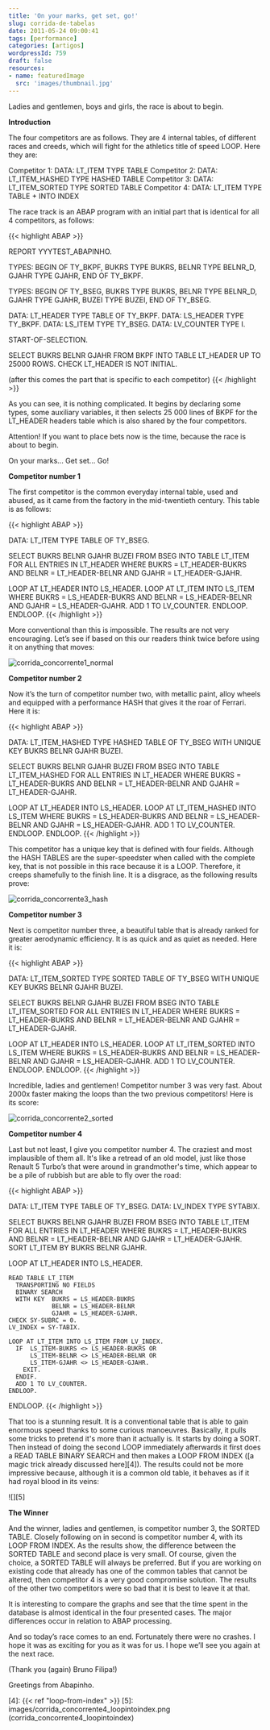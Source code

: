 ```yaml
---
title: 'On your marks, get set, go!'
slug: corrida-de-tabelas
date: 2011-05-24 09:00:41
tags: [performance]
categories: [artigos]
wordpressId: 759
draft: false
resources:
- name: featuredImage
  src: 'images/thumbnail.jpg'
---
```

Ladies and gentlemen, boys and girls, the race is about to begin.

**Introduction**

The four competitors are as follows. They are 4 internal tables, of different races and creeds, which will fight for the athletics title of speed LOOP. Here they are:

Competitor 1: DATA: LT_ITEM TYPE TABLE
Competitor 2: DATA: LT_ITEM_HASHED TYPE HASHED TABLE
Competitor 3: DATA: LT_ITEM_SORTED TYPE SORTED TABLE
Competitor 4: DATA: LT_ITEM TYPE TABLE + INTO INDEX

<!--more-->

The race track is an ABAP program with an initial part that is identical for all 4 competitors, as follows:


{{< highlight ABAP >}}

REPORT  YYYTEST_ABAPINHO.

TYPES:  BEGIN OF TY_BKPF,
          BUKRS   TYPE BUKRS,
          BELNR   TYPE BELNR_D,
          GJAHR   TYPE GJAHR,
        END OF TY_BKPF.

TYPES:  BEGIN OF TY_BSEG,
          BUKRS   TYPE BUKRS,
          BELNR   TYPE BELNR_D,
          GJAHR   TYPE GJAHR,
          BUZEI   TYPE BUZEI,
        END OF TY_BSEG.

  DATA: LT_HEADER TYPE TABLE OF TY_BKPF.
  DATA: LS_HEADER TYPE TY_BKPF.
  DATA: LS_ITEM TYPE TY_BSEG.
  DATA: LV_COUNTER  TYPE I.

START-OF-SELECTION.

  SELECT BUKRS BELNR GJAHR
    FROM BKPF
    INTO TABLE LT_HEADER
    UP TO 25000 ROWS.
  CHECK LT_HEADER IS NOT INITIAL.

   (after this comes the part that is specific to each competitor)
{{< /highlight >}}

As you can see, it is nothing complicated. It begins by declaring some types, some auxiliary variables, it then selects 25 000 lines of BKPF for the LT_HEADER headers table which is also shared by the four competitors.

Attention! If you want to place bets now is the time, because the race is about to begin.

On your marks...
Get set...
Go!

**Competitor number 1**

The first competitor is the common everyday internal table, used and abused, as it came from the factory in the mid-twentieth century. This table is as follows:


{{< highlight ABAP >}}

  DATA: LT_ITEM TYPE TABLE OF TY_BSEG.

  SELECT BUKRS BELNR GJAHR BUZEI
    FROM BSEG
    INTO TABLE LT_ITEM
     FOR ALL ENTRIES IN LT_HEADER
    WHERE BUKRS = LT_HEADER-BUKRS
    AND   BELNR = LT_HEADER-BELNR
    AND   GJAHR = LT_HEADER-GJAHR.

  LOOP AT LT_HEADER INTO LS_HEADER.
    LOOP AT LT_ITEM INTO LS_ITEM
      WHERE BUKRS = LS_HEADER-BUKRS
      AND   BELNR = LS_HEADER-BELNR
      AND   GJAHR = LS_HEADER-GJAHR.
      ADD 1 TO LV_COUNTER.
    ENDLOOP.
  ENDLOOP.
{{< /highlight >}}

More conventional than this is impossible. The results are not very encouraging. Let’s see if based on this our readers think twice before using it on anything that moves:

![][1]

**Competitor number 2**

Now it’s the turn of competitor number two, with metallic paint, alloy wheels and equipped with a performance HASH that gives it the roar of Ferrari. Here it is:


{{< highlight ABAP >}}

  DATA: LT_ITEM_HASHED  TYPE HASHED TABLE OF TY_BSEG
                        WITH UNIQUE KEY BUKRS BELNR GJAHR BUZEI.

  SELECT BUKRS BELNR GJAHR BUZEI
    FROM BSEG
    INTO TABLE LT_ITEM_HASHED
    FOR ALL ENTRIES IN LT_HEADER
    WHERE BUKRS = LT_HEADER-BUKRS
    AND   BELNR = LT_HEADER-BELNR
    AND   GJAHR = LT_HEADER-GJAHR.

  LOOP AT LT_HEADER INTO LS_HEADER.
    LOOP AT LT_ITEM_HASHED INTO LS_ITEM
      WHERE BUKRS = LS_HEADER-BUKRS
      AND   BELNR = LS_HEADER-BELNR
      AND   GJAHR = LS_HEADER-GJAHR.
      ADD 1 TO LV_COUNTER.
    ENDLOOP.
  ENDLOOP.
{{< /highlight >}}

This competitor has a unique key that is defined with four fields. Although the HASH TABLES are the super-speedster when called with the complete key, that is not possible in this race because it is a LOOP. Therefore, it creeps shamefully to the finish line. It is a disgrace, as the following results prove:

![][2]

**Competitor number 3**

Next is competitor number three, a beautiful table that is already ranked for greater aerodynamic efficiency. It is as quick and as quiet as needed. Here it is:


{{< highlight ABAP >}}

  DATA: LT_ITEM_SORTED  TYPE SORTED TABLE OF TY_BSEG
                        WITH UNIQUE KEY BUKRS BELNR GJAHR BUZEI.

  SELECT BUKRS BELNR GJAHR BUZEI
    FROM BSEG
     INTO TABLE LT_ITEM_SORTED
    FOR ALL ENTRIES IN LT_HEADER
    WHERE BUKRS = LT_HEADER-BUKRS
    AND   BELNR = LT_HEADER-BELNR
    AND   GJAHR = LT_HEADER-GJAHR.

  LOOP AT LT_HEADER INTO LS_HEADER.
    LOOP AT LT_ITEM_SORTED INTO LS_ITEM
      WHERE BUKRS = LS_HEADER-BUKRS
      AND   BELNR = LS_HEADER-BELNR
      AND   GJAHR = LS_HEADER-GJAHR.
      ADD 1 TO LV_COUNTER.
    ENDLOOP.
  ENDLOOP.
{{< /highlight >}}

Incredible, ladies and gentlemen! Competitor number 3 was very fast. About 2000x faster making the loops than the two previous competitors! Here is its score:

![][3]

**Competitor number 4**

Last but not least, I give you competitor number 4. The craziest and most implausible of them all. It's like a retread of an old model, just like those Renault 5 Turbo’s that were around in grandmother's time, which appear to be a pile of rubbish but are able to fly over the road:


{{< highlight ABAP >}}

  DATA: LT_ITEM TYPE TABLE OF TY_BSEG.
  DATA: LV_INDEX    TYPE SYTABIX.

  SELECT BUKRS BELNR GJAHR BUZEI
    FROM BSEG
    INTO TABLE LT_ITEM
    FOR ALL ENTRIES IN LT_HEADER
    WHERE BUKRS = LT_HEADER-BUKRS
    AND   BELNR = LT_HEADER-BELNR
    AND   GJAHR = LT_HEADER-GJAHR.
  SORT LT_ITEM BY BUKRS BELNR GJAHR.

  LOOP AT LT_HEADER INTO LS_HEADER.

    READ TABLE LT_ITEM
      TRANSPORTING NO FIELDS
      BINARY SEARCH
      WITH KEY  BUKRS = LS_HEADER-BUKRS
                BELNR = LS_HEADER-BELNR
                GJAHR = LS_HEADER-GJAHR.
    CHECK SY-SUBRC = 0.
    LV_INDEX = SY-TABIX.

    LOOP AT LT_ITEM INTO LS_ITEM FROM LV_INDEX.
      IF  LS_ITEM-BUKRS <> LS_HEADER-BUKRS OR
          LS_ITEM-BELNR <> LS_HEADER-BELNR OR
          LS_ITEM-GJAHR <> LS_HEADER-GJAHR.
        EXIT.
      ENDIF.
      ADD 1 TO LV_COUNTER.
    ENDLOOP.

  ENDLOOP.
{{< /highlight >}}

That too is a stunning result. It is a conventional table that is able to gain enormous speed thanks to some curious manoeuvres. Basically, it pulls some tricks to pretend it's more than it actually is. It starts by doing a SORT. Then instead of doing the second LOOP immediately afterwards it first does a READ TABLE BINARY SEARCH and then makes a LOOP FROM INDEX ([a magic trick already discussed here][4]). The results could not be more impressive because, although it is a common old table, it behaves as if it had royal blood in its veins:

![][5]

**The Winner**

And the winner, ladies and gentlemen, is competitor number 3, the SORTED TABLE. Closely following on in second is competitor number 4, with its LOOP FROM INDEX. As the results show, the difference between the SORTED TABLE and second place is very small. Of course, given the choice, a SORTED TABLE will always be preferred. But if you are working on existing code that already has one of the common tables that cannot be altered, then competitor 4 is a very good compromise solution. The results of the other two competitors were so bad that it is best to leave it at that.

It is interesting to compare the graphs and see that the time spent in the database is almost identical in the four presented cases. The major differences occur in relation to ABAP processing.

And so today’s race comes to an end. Fortunately there were no crashes. I hope it was as exciting for you as it was for us. I hope we’ll see you again at the next race.

(Thank you (again) Bruno Filipa!)

Greetings from Abapinho.

   [1]: images/corrida_concorrente1_normal.png (corrida_concorrente1_normal)
   [2]: images/corrida_concorrente3_hash.png (corrida_concorrente3_hash)
   [3]: images/corrida_concorrente2_sorted.png (corrida_concorrente2_sorted)
   [4]: {{< ref "loop-from-index" >}}
   [5]: images/corrida_concorrente4_loopintoindex.png (corrida_concorrente4_loopintoindex)
